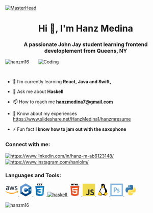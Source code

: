 [![MasterHead](https://globaleducation.s3.ap-south-1.amazonaws.com/globaledu/gif/front-end-development.gif)](http://HanzM16)
<h1 align="center">Hi 👋, I'm Hanz Medina</h1>
<h3 align="center">A passionate John Jay student learning frontend developlement from Queens, NY</h3>
<img align="right" alt="Coding"  width="400" src="https://media.giphy.com/media/1GEATImIxEXVR79Dhk/giphy.gif">
                                                 
<p align="left"> <img src="https://komarev.com/ghpvc/?username=hanzm16&label=Profile%20views&color=0e75b6&style=flat" alt="hanzm16" /> </p>
<p align="left"> <a href="https://twitter.com/" target="blank"><img src="https://img.shields.io/twitter/follow/?logo=twitter&style=for-the-badge" alt="" /></a> </p>

- 🌱 I’m currently learning **React, Java and Swift,**

- 💬 Ask me about **Haskell**

- 📫 How to reach me **hanzmedina7@gmail.com**

- 📄 Know about my experiences https://www.slideshare.net/HanzMedina1/hanzmresume
- ⚡ Fun fact **I know how to jam out with the saxophone**

<h3 align="left">Connect with me:</h3>
<p align="left">
<a href="https://linkedin.com/in/https://www.linkedin.com/in/hanz-m-ab6123148/" target="blank"><img align="center" src="https://raw.githubusercontent.com/rahuldkjain/github-profile-readme-generator/master/src/images/icons/Social/linked-in-alt.svg" alt="https://www.linkedin.com/in/hanz-m-ab6123148/" height="30" width="40" /></a>
<a href="https://instagram.com/https://www.instagram.com/hanlolm/" target="blank"><img align="center" src="https://raw.githubusercontent.com/rahuldkjain/github-profile-readme-generator/master/src/images/icons/Social/instagram.svg" alt="https://www.instagram.com/hanlolm/" height="30" width="40" /></a>
</p>

<h3 align="left">Languages and Tools:</h3>
<p align="left"> <a href="https://aws.amazon.com" target="_blank" rel="noreferrer"> <img src="https://raw.githubusercontent.com/devicons/devicon/master/icons/amazonwebservices/amazonwebservices-original-wordmark.svg" alt="aws" width="40" height="40"/> </a> <a href="https://www.w3schools.com/cpp/" target="_blank" rel="noreferrer"> <img src="https://raw.githubusercontent.com/devicons/devicon/master/icons/cplusplus/cplusplus-original.svg" alt="cplusplus" width="40" height="40"/> </a> <a href="https://www.w3schools.com/css/" target="_blank" rel="noreferrer"> <img src="https://raw.githubusercontent.com/devicons/devicon/master/icons/css3/css3-original-wordmark.svg" alt="css3" width="40" height="40"/> </a> <a href="https://www.haskell.org/" target="_blank" rel="noreferrer"> <img src="https://upload.wikimedia.org/wikipedia/commons/1/1c/Haskell-Logo.svg" alt="haskell" width="40" height="40"/> </a> <a href="https://www.w3.org/html/" target="_blank" rel="noreferrer"> <img src="https://raw.githubusercontent.com/devicons/devicon/master/icons/html5/html5-original-wordmark.svg" alt="html5" width="40" height="40"/> </a> <a href="https://developer.mozilla.org/en-US/docs/Web/JavaScript" target="_blank" rel="noreferrer"> <img src="https://raw.githubusercontent.com/devicons/devicon/master/icons/javascript/javascript-original.svg" alt="javascript" width="40" height="40"/> </a> <a href="https://www.linux.org/" target="_blank" rel="noreferrer"> <img src="https://raw.githubusercontent.com/devicons/devicon/master/icons/linux/linux-original.svg" alt="linux" width="40" height="40"/> </a> <a href="https://www.photoshop.com/en" target="_blank" rel="noreferrer"> <img src="https://raw.githubusercontent.com/devicons/devicon/master/icons/photoshop/photoshop-line.svg" alt="photoshop" width="40" height="40"/> </a> <a href="https://www.python.org" target="_blank" rel="noreferrer"> <img src="https://raw.githubusercontent.com/devicons/devicon/master/icons/python/python-original.svg" alt="python" width="40" height="40"/> </a> </p>

<p><img align="center" src="https://github-readme-stats.vercel.app/api/top-langs?username=hanzm16&show_icons=true&locale=en&layout=compact" alt="hanzm16" /></p>
